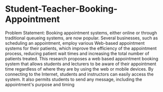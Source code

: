 # Student-Teacher-Booking-Appointment
 Problem Statement:
 Booking appointment systems, either online or through traditional queueing 
systems, are now popular. Several businesses, such as scheduling an appointment, 
employ various Web-based appointment systems for their patients, which improve 
the efficiency of the appointment process, reducing patient wait times and 
increasing the total number of patients treated. This research proposes a web
based appointment booking system that allows students and lecturers to be aware 
of their appointment time regardless of where they are by using the web or mobile 
devices. By connecting to the Internet, students and instructors can easily access 
the system. It also permits students to send any message, including the 
appointment's purpose and timing

